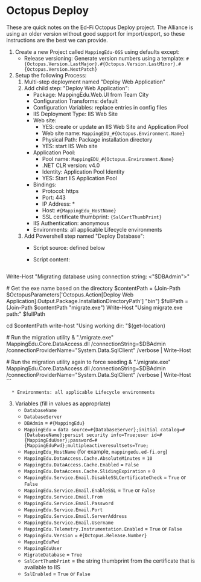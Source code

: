 # Octopus Deploy

These are quick notes on the Ed-Fi Octopus Deploy project. The Alliance is using
an older version without good support for import/export, so these instructions
are the best we can provide.

1. Create a new Project called `MappingEdu-OSS` using defaults except:
   * Release versioning: Generate version numbers using a template:
     `#{Octopus.Version.LastMajor}.#{Octopus.Version.LastMinor}.#{Octopus.Version.NextPatch}`
2. Setup the following Process:
   1. Multi-step deployment named "Deploy Web Application"
   2. Add child step: "Deploy Web Application":
      * Package: MappingEdu.Web.UI from Team City
      * Configuration Transforms: default
      * Configuration Variables: replace entries in config files
      * IIS Deployment Type: IIS Web Site
      * Web site:
        * YES: create or update an IIS Web Site and Application Pool
        * Web site name: `MappingEDU_#{Octopus.Environment.Name}`
        * Physical Path: Package installation directory
        * YES: start IIS Web site
      * Application Pool:
        * Pool name: `MappingEDU_#{Octopus.Environment.Name}`
        * .NET CLR version: v4.0
        * Identity: Application Pool Identity
        * YES: Start IIS Application Pool
      * Bindings:
        * Protocol: https
        * Port: 443
        * IP Address: *
        * Host: `#{MappingEdu_HostName}`
        * SSL certificate thumbprint: `{SslCertThumbPrint}`
      * IIS Authentication: anonymous
      * Environments: all applicable Lifecycle environments
   3. Add Powershell step named "Deploy Database":
      * Script source: defined below
      * Script content:

        ```pwsh
Write-Host "Migrating database using connection string: <"$DBAdmin">"

\# Get the exe name based on the directory
$contentPath  = (Join-Path $OctopusParameters['Octopus.Action[Deploy Web Application].Output.Package.InstallationDirectoryPath'] "bin")
$fullPath = (Join-Path $contentPath "migrate.exe")
Write-Host "Using migrate.exe path:" $fullPath

cd $contentPath
write-host "Using working dir: "$(get-location)

\# Run the migration utility
& ".\migrate.exe" MappingEdu.Core.DataAccess.dll /connectionString=$DBAdmin /connectionProviderName="System.Data.SqlClient" /verbose | Write-Host

\# Run the migration utility again to force seeding
& ".\migrate.exe" MappingEdu.Core.DataAccess.dll /connectionString=$DBAdmin /connectionProviderName="System.Data.SqlClient" /verbose | Write-Host
          ```

      * Environments: all applicable Lifecycle environments
3. Variables (fill in values as appropriate)
   *  `DatabaseName`
   *  `DatabaseServer`
   *  `DBAdmin` = `#{MappingEdu}`
   *  `MappingEdu` = `data source=#{DatabaseServer};initial catalog=#{DatabaseName};persist security info=True;user id=#{MappingEduUser};password=#{MappingEduPwd};multipleactiveresultsets=True;`
   *  `MappingEdu_HostName` (for example, `mappingedu.ed-fi.org`)
   *  `MappingEdu.DataAccess.Cache.AbsoluteMinutes` = `10`
   *  `MappingEdu.DataAccess.Cache.Enabled` = `False`
   *  `MappingEdu.DataAccess.Cache.SlidingExpiration` = `0`
   *  `MappingEdu.Service.Email.DisableSSLCertificateCheck` = `True` or `False`
   *  `MappingEdu.Service.Email.EnableSSL` = `True` or `False`
   *  `MappingEdu.Service.Email.From`
   *  `MappingEdu.Service.Email.Password`
   *  `MappingEdu.Service.Email.Port`
   *  `MappingEdu.Service.Email.ServerAddress`
   *  `MappingEdu.Service.Email.Username`
   *  `MappingEdu.Telemetry.Instrumentation.Enabled` = `True` or `False`
   *  `MappingEdu.Version` = `#{Octopus.Release.Number}`
   *  `MappingEduPwd`
   *  `MappingEduUser`
   *  `MigrateDatabase` = `True`
   *  `SslCertThumbPrint` = the string thumbprint from the certificate that is available to IIS
   *  `SslEnabled` = `True` or `False`
